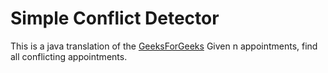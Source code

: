 # Simple Conflict Detector
This is a java translation of the [GeeksForGeeks](https://www.geeksforgeeks.org/given-n-appointments-find-conflicting-appointments/)  Given n appointments, find all conflicting appointments.